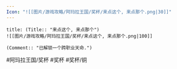 ```yaml
---
Icon: "![[图片/游戏攻略/阿玛拉王国/奖杯/来点这个, 来点那个.png|30]]"
---
```

```ad-common-bronze-trophy
title: (Title:: "来点这个, 来点那个")
![[图片/游戏攻略/阿玛拉王国/奖杯/来点这个, 来点那个.png|100]]

(Comment:: "已解锁一个跨职业天命.")
```

#阿玛拉王国/奖杯 #奖杯 #奖杯/铜
